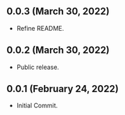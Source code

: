 ## 0.0.3 (March 30, 2022)

- Refine README.

## 0.0.2 (March 30, 2022)

- Public release.

## 0.0.1 (February 24, 2022)

- Initial Commit.
